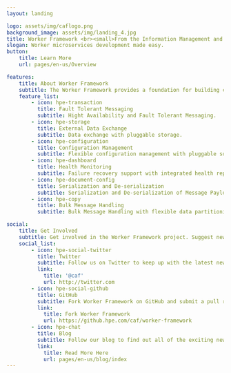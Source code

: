 ```yaml
---
layout: landing

logo: assets/img/caflogo.png
background_image: assets/img/landing_4.jpg
title: Worker Framework <br><small>From the Information Management and Governance Research and Development Team at Hewlett Packard Enterprise</small>
slogan: Worker microservices development made easy.
button:
    title: Learn More
    url: pages/en-us/Overview

features:
    title: About Worker Framework
    subtitle: The Worker Framework provides a foundation for building cross-platform, cloud-ready, distributed data-processing microservices (workers).
    feature_list:
        - icon: hpe-transaction 
          title: Fault Tolerant Messaging
          subtitle: Hight Availability and Fault Tolerant Messaging.
        - icon: hpe-storage
          title: External Data Exchange
          subtitle: Data exchange with pluggable storage.
        - icon: hpe-configuration
          title: Configuration Management
          subtitle: Flexible configuration management with pluggable sources.
        - icon: hpe-dashboard
          title: Health Monitoring
          subtitle: Failure recovery support with integrated health reporting.
        - icon: hpe-document-config
          title: Serialization and De-serialization
          subtitle: Serialization and De-serialization of Message Payload.
        - icon: hpe-copy
          title: Bulk Message Handling
          subtitle: Bulk Message Handling with flexible data partitioning.

social:
    title: Get Involved
    subtitle: Get involved in the Worker Framework project. Suggest new features, report issues or take part in development.
    social_list:
        - icon: hpe-social-twitter
          title: Twitter
          subtitle: Follow us on Twitter to keep up with the latest news and updates from the team or to get in touch with us!
          link:
            title: '@caf'
            url: http://twitter.com
        - icon: hpe-social-github
          title: GitHub
          subtitle: Fork Worker Framework on GitHub and submit a pull request to help contribute to the project! Or if you have discovered an issue, report it to us.
          link:
            title: Fork Worker Framework
            url: https://github.hpe.com/caf/worker-framework
        - icon: hpe-chat
          title: Blog
          subtitle: Follow our blog to find out all of the exciting news and announcements regarding Worker Framework.
          link:
            title: Read More Here
            url: pages/en-us/blog/index
---
```

